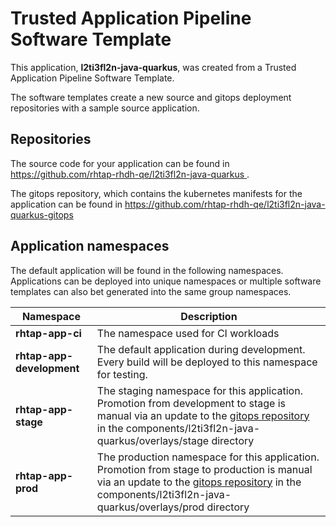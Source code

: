 # Trusted Application Pipeline Software Template

This application, **l2ti3fl2n-java-quarkus**, was created from a Trusted Application Pipeline Software Template.

The software templates create a new source and gitops deployment repositories with a sample source application. 

## Repositories

The source code for your application can be found in [https://github.com/rhtap-rhdh-qe/l2ti3fl2n-java-quarkus ](https://github.com/rhtap-rhdh-qe/l2ti3fl2n-java-quarkus ).
 
The gitops repository, which contains the kubernetes manifests for the application can be found in 
[https://github.com/rhtap-rhdh-qe/l2ti3fl2n-java-quarkus-gitops ](https://github.com/rhtap-rhdh-qe/l2ti3fl2n-java-quarkus-gitops ) 

## Application namespaces 

The default application will be found in the following namespaces. Applications can be deployed into unique namespaces or multiple software templates can also bet generated into the same group namespaces.  

|  Namespace   |  Description   |  
| -------- | -------- |
| **rhtap-app-ci** | The namespace used for CI workloads |
| **rhtap-app-development** | The default application during development. Every build will be deployed to this namespace for testing. |
| **rhtap-app-stage** | The staging namespace for this application. Promotion from development to stage is manual via an update to the [gitops repository](https://github.com/rhtap-rhdh-qe/l2ti3fl2n-java-quarkus-gitops ) in the components/l2ti3fl2n-java-quarkus/overlays/stage directory |
| **rhtap-app-prod** | The production namespace for this application. Promotion from stage to production is manual via an update to the [gitops repository](https://github.com/rhtap-rhdh-qe/l2ti3fl2n-java-quarkus-gitops ) in the components/l2ti3fl2n-java-quarkus/overlays/prod directory |